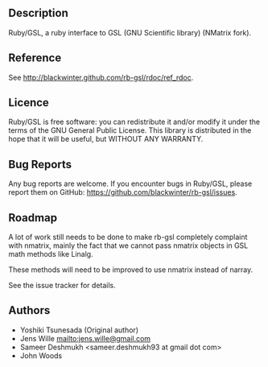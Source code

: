 ## Description

Ruby/GSL, a ruby interface to GSL (GNU Scientific library) (NMatrix fork).

## Reference

See http://blackwinter.github.com/rb-gsl/rdoc/ref_rdoc.

## Licence

Ruby/GSL is free software: you can redistribute it and/or modify it
under the terms of the GNU General Public License.
This library is distributed in the hope that it will be useful, but
WITHOUT ANY WARRANTY.

## Bug Reports

Any bug reports are welcome. If you encounter bugs in Ruby/GSL, please
report them on GitHub: https://github.com/blackwinter/rb-gsl/issues.

## Roadmap

A lot of work still needs to be done to make rb-gsl completely complaint with nmatrix, mainly the fact that we cannot pass nmatrix objects in GSL math methods like Linalg.

These methods will need to be improved to use nmatrix instead of narray.

See the issue tracker for details.

## Authors

* Yoshiki Tsunesada <y-tsunesada at mm dot em-net dot ne dot jp> (Original author)
* Jens Wille <mailto:jens.wille@gmail.com>
* Sameer Deshmukh <sameer.deshmukh93 at gmail dot com>
* John Woods 
